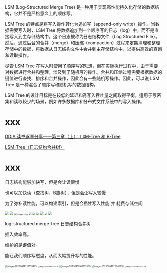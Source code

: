 LSM (Log-Structured Merge Tree) 是一种用于实现高性能持久化存储的数据结构，它并不是严格意义上的顺序写。

LSM Tree 的特点是将写入操作转化为追加写（append-only write）操作。当数据需要写入时，LSM Tree 将数据追加到一个顺序写的日志（log）中，而不是直接写入到主存储结构中。这个日志被称为日志结构文件（Log Structured File）。然后，通过后台的合并（merge）和压缩（compaction）过程来定期清理和整理存储中的数据，将数据从日志结构文件中合并到主存储结构中，以提供高效的查询和读取操作。

尽管 LSM Tree 在写入时使用了顺序写的思想，但在实际执行过程中，由于需要对数据进行合并和整理，涉及到了随机写的操作。合并和压缩过程需要根据数据的键值进行查找、排序和合并操作，因此会有一些随机写操作。因此，可以说 LSM Tree 是一种混合了顺序写和随机写的数据结构。

LSM Tree 的设计目标是在较低的延迟和高写入吞吐量之间取得平衡，适用于写密集和读取较少的场景，例如许多数据库和分布式文件系统中的写入操作。

# xxx

[DDIA 读书逐章分享——第三章（上）：LSM-Tree 和 B-Tree](https://www.bilibili.com/video/BV1mL411P72H/?spm_id_from=333.337.search-card.all.click&vd_source=e293618b61bc2e8257f8e5b2ea454d76)

[LSM-Tree（日志结构合并树）](https://www.bilibili.com/video/BV1Zz4y1r7BJ/?spm_id_from=333.337.search-card.all.click&vd_source=e293618b61bc2e8257f8e5b2ea454d76)

# xxx

日志结构能够加快写，但是会让读很慢

也可以加快读（查找树、B族树），但是会让写入较慢

为了弥补读性能，可以构建索引，但是会牺牲写入性能 并 耗费存储空间

<img src="https://p.sda1.dev/13/dd1d2eb8bf994e890e351f42f16bf8d1/image.png" style="zoom: 67%;" />

<img src="https://p.sda1.dev/13/d1faef101c03dd1c16843c9c6fde379c/image.png" style="zoom:67%;" />

<img src="https://p.sda1.dev/13/a0c52b1bbf5a0210225858decaa82878/image.png" alt="image.png" style="zoom:50%;" />

<img src="https://p.sda1.dev/13/18becfe5d595931293c1cbb1c0f95d77/yuWCrQQwkx.png$" style="zoom:50%;" />

<img src="https://p.sda1.dev/13/3ae9089a0c6fe41680892aa6c94a39a4/qsqq8e2oHR.png" style="zoom:50%;" />

<img src="https://p.sda1.dev/13/690f20ac6c53e29eb9d0f86df7334c04/94pI4c3g4J.png" style="zoom:50%;" />

<img src="https://p.sda1.dev/13/8b04f83a40c5cc4953aa8a60b02888a7/7EJsevwPUJ.png" style="zoom:67%;" />

<img src="https://p.sda1.dev/13/9a0e49545123bf4ab3245f125bfc3795/rb9bVQUbB5.png" style="zoom:50%;" />

<img src="https://p.sda1.dev/13/2fb183dfd2d044066a126fe29fdb9021/AAZDGyy271.png" style="zoom:67%;" />



log-structured merge-tree 日志结构合并树

插入效率高。

维护的是键值对。

能让我们顺序写磁盘，从而大幅提升写的性能。

<img src="D:\Felix\快速笔记\assets\image-20230914221059973.png" alt="image-20230914221059973" style="zoom:50%;" />

<img src="D:\Felix\快速笔记\assets\image-20230914221131474.png" alt="image-20230914221131474" style="zoom:33%;" />

<img src="D:\Felix\快速笔记\assets\image-20230919162852659.png" alt="image-20230919162852659" style="zoom:50%;" />

<img src="D:\Felix\快速笔记\assets\image-20230914222345618.png" alt="image-20230914222345618" style="zoom:50%;" />

<img src="D:\Felix\快速笔记\assets\image-20230914222659394.png" alt="image-20230914222659394" style="zoom:33%;" />
